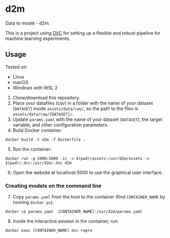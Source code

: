 # d2m

Data to model - d2m.

This is a project using [DVC](https://dvc.org/) for setting up a flexible and
robust pipeline for machine learning experiments.


## Usage

Tested on:

- Linux
- macOS
- Windows with WSL 2


1. Clone/download this repository.
2. Place your datafiles (csv) in a folder with the name of your dataset (`DATASET`) inside `assets/data/raw/`, so the path to the files is `assets/data/raw/[DATASET]/`.
3. Update `params.yaml` with the name of your dataset (`DATASET`), the target variable, and other configuration parameters.
4. Build Docker container:

```
docker build -t d2m -f Dockerfile .
```

5. Run the container:

```
docker run -p 5000:5000 -it -v $(pwd)/assets:/usr/d2m/assets -v $(pwd)/.dvc:/usr/d2m/.dvc d2m
```

6. Open the website at localhost:5000 to use the graphical user interface.


### Creating models on the command line


7. Copy `params.yaml` from the host to the container (find `CONTAINER_NAME` by running `docker ps`):

```
docker cp params.yaml  [CONTAINER_NAME]:/usr/d2m/params.yaml
```

8. Inside the interactive session in the container, run:

```
docker exec [CONTAINER_NAME] dvc repro
```
